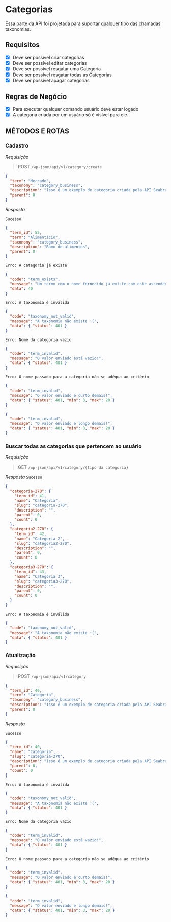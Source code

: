 # Categorias

Essa parte da API foi projetada para suportar qualquer tipo das chamadas taxonomias.

## Requisitos

- [x] Deve ser possível criar categorias
- [x] Deve ser possível editar categorias
- [x] Deve ser possível resgatar uma Categoria
- [x] Deve ser possível resgatar todas as Categorias
- [x] Deve ser possível apagar categorias

## Regras de Negócio

- [x] Para executar qualquer comando usuário deve estar logado
- [x] A categoria criada por um usuário só é visível para ele

## MÉTODOS E ROTAS

### **Cadastro**

_Requisição_

> POST `/wp-json/api/v1/category/create`

```json
{
  "term": "Mercado",
  "taxonomy": "category_business",
  "description": "Isso é um exemplo de categoria criada pela API Seabra Tem",
  "parent": 0
}
```

_Resposta_

`Sucesso`

```json
{
  "term_id": 55,
  "term": "Alimentício",
  "taxonomy": "category_business",
  "description": "Ramo de alimentos",
  "parent": 0
}
```

`Erro: A categoria já existe`

```json
{
  "code": "term_exists",
  "message": "Um termo com o nome fornecido já existe com este ascendente.",
  "data": 40
}
```

`Erro: A taxonomia é inválida`

```json
{
  "code": "taxonomy_not_valid",
  "message": "A taxonomia não existe :(",
  "data": { "status": 401 }
}
```

`Erro: Nome da categoria vazio`

```json
{
  "code": "term_invalid",
  "message": "O valor enviado está vazio!",
  "data": { "status": 401 }
}
```

`Erro: O nome passado para a categoria não se adéqua ao critério`

```json
{
  "code": "term_invalid",
  "message": "O valor enviado é curto demais!",
  "data": { "status": 401, "min": 3, "max": 20 }
}
```

```json
{
  "code": "term_invalid",
  "message": "O valor enviado é longo demais!",
  "data": { "status": 401, "min": 3, "max": 20 }
}
```

### **Buscar todas as categorias que pertencem ao usuário**

_Requisição_

> GET `/wp-json/api/v1/category/{tipo da categoria}`

_Resposta_
`Sucesso`

```json
{
  "categoria-270": {
    "term_id": 41,
    "name": "Categoria",
    "slug": "categoria-270",
    "description": "",
    "parent": 0,
    "count": 0
  },
  "categoria2-270": {
    "term_id": 42,
    "name": "Categoria 2",
    "slug": "categoria2-270",
    "description": "",
    "parent": 0,
    "count": 0
  },
  "categoria3-270": {
    "term_id": 43,
    "name": "Categoria 3",
    "slug": "categoria3-270",
    "description": "",
    "parent": 0,
    "count": 0
  }
}
```

`Erro: A taxonomia é inválida`

```json
{
  "code": "taxonomy_not_valid",
  "message": "A taxonomia não existe :(",
  "data": { "status": 401 }
}
```

### **Atualização**

_Requisição_

> POST `/wp-json/api/v1/category`

```json
{
  "term_id": 40,
  "term": "Categoria",
  "taxonomy": "category_business",
  "description": "Isso é um exemplo de categoria criada pela API Seabra Tem",
  "parent": 0
}
```

_Resposta_

`Sucesso`

```json
{
  "term_id": 40,
  "name": "Categoria",
  "slug": "categoria-270",
  "description": "Isso é um exemplo de categoria criada pela API Seabra Tem",
  "parent": 0,
  "count": 0
}
```

`Erro: A taxonomia é inválida`

```json
{
  "code": "taxonomy_not_valid",
  "message": "A taxonomia não existe :(",
  "data": { "status": 401 }
}
```

`Erro: Nome da categoria vazio`

```json
{
  "code": "term_invalid",
  "message": "O valor enviado está vazio!",
  "data": { "status": 401 }
}
```

`Erro: O nome passado para a categoria não se adéqua ao critério`

```json
{
  "code": "term_invalid",
  "message": "O valor enviado é curto demais!",
  "data": { "status": 401, "min": 3, "max": 20 }
}
```

```json
{
  "code": "term_invalid",
  "message": "O valor enviado é longo demais!",
  "data": { "status": 401, "min": 3, "max": 20 }
}
```
